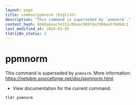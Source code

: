 ```yaml
---
layout: page
title: common/ppmnorm (English)
description: "This command is superseded by `pnmnorm`."
content_hash: 8b60a6eac54151c09aac9097da2960ee5f60bdc1
last_modified_at: 2024-03-05
tldri18n_status: 2
---
```

# ppmnorm

This command is superseded by `pnmnorm`.
More information: <https://netpbm.sourceforge.net/doc/ppmnorm.html>.

- View documentation for the current command:

`tldr pnmnorm`
